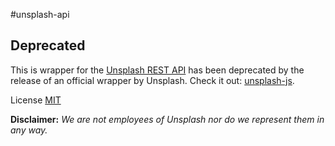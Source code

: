 #unsplash-api

## Deprecated

This is wrapper for the [Unsplash REST API](https://unsplash.com/developers) has been deprecated by the release of an official wrapper by Unsplash. Check it out: [unsplash-js](https://www.npmjs.com/package/unsplash-js).

License [MIT](https://github.com/noahdietz/unsplash-api/blob/master/LICENSE)

**Disclaimer:** *We are not employees of Unsplash nor do we represent them in any way.*
